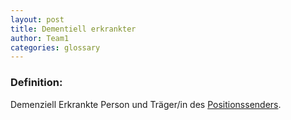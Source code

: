 ```yaml
---
layout: post
title: Dementiell erkrankter
author: Team1
categories: glossary
---
```


### Definition:
Demenziell Erkrankte Person und Träger/in des [Positionssenders](https://github.com/Archi-Lab-FAE/fae-global-documentation/blob/master/2019-11-15-Glossary-Positionssender.md).
